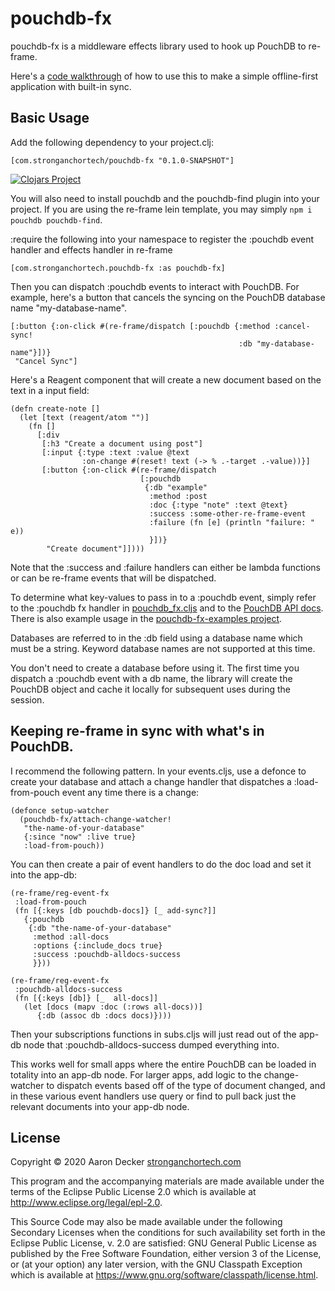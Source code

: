# pouchdb-fx

pouchdb-fx is a middleware effects library used to hook up PouchDB to re-frame.

Here's a [code walkthrough](https://youtu.be/Zw9LXApdyXg) of how to use this to make
a simple offline-first application with built-in sync.

## Basic Usage

Add the following dependency to your project.clj:
```
[com.stronganchortech/pouchdb-fx "0.1.0-SNAPSHOT"]
```
[![Clojars Project](https://img.shields.io/clojars/v/com.stronganchortech/pouchdb-fx.svg)](https://clojars.org/com.stronganchortech/pouchdb-fx)

You will also need to install pouchdb and the pouchdb-find plugin into your project.
If you are using the re-frame lein template, you may simply `npm i pouchdb pouchdb-find`.

:require the following into your namespace to register the :pouchdb event handler
and effects handler in re-frame
```
[com.stronganchortech.pouchdb-fx :as pouchdb-fx]
```

Then you can dispatch :pouchdb events to interact with PouchDB.
For example, here's a button that cancels the syncing on the PouchDB database name "my-database-name".
```
[:button {:on-click #(re-frame/dispatch [:pouchdb {:method :cancel-sync!
                                                   :db "my-database-name"}])}
 "Cancel Sync"]
```

Here's a Reagent component that will create a new document based on the text in a input field:
```
(defn create-note []
  (let [text (reagent/atom "")]
    (fn []
      [:div
       [:h3 "Create a document using post"]
       [:input {:type :text :value @text
                :on-change #(reset! text (-> % .-target .-value))}]
       [:button {:on-click #(re-frame/dispatch
                             [:pouchdb
                              {:db "example"
                               :method :post
                               :doc {:type "note" :text @text}
                               :success :some-other-re-frame-event
                               :failure (fn [e] (println "failure: " e))
                               }])}
        "Create document"]])))
```
Note that the :success and :failure handlers can either be lambda functions
or can be re-frame events that will be dispatched.

To determine what key-values to pass in to a :pouchdb event,
simply refer to the :pouchdb fx handler in [pouchdb_fx.cljs](https://github.com/deckeraa/pouchdb-fx/blob/master/src/com/stronganchortech/pouchdb_fx.cljs) and to the [PouchDB API docs](https://pouchdb.com/api.html).
There is also example usage in the [pouchdb-fx-examples project](https://github.com/deckeraa/pouchdb-fx-examples).

Databases are referred to in the :db field using a database name which must be a string.
Keyword database names are not supported at this time.

You don't need to create a database before using it. The first time you dispatch a :pouchdb event
with a db name, the library will create the PouchDB object and cache it locally for subsequent uses during the session.

## Keeping re-frame in sync with what's in PouchDB.
I recommend the following pattern.
In your events.cljs, use a defonce to create your database and attach a change handler that
dispatches a :load-from-pouch event any time there is a change:
```
(defonce setup-watcher
  (pouchdb-fx/attach-change-watcher!
   "the-name-of-your-database"
   {:since "now" :live true}
   :load-from-pouch))
```

You can then create a pair of event handlers to do the doc load and set it into the app-db:
```
(re-frame/reg-event-fx
 :load-from-pouch
 (fn [{:keys [db pouchdb-docs]} [_ add-sync?]]
   {:pouchdb
    {:db "the-name-of-your-database"
     :method :all-docs
     :options {:include_docs true}
     :success :pouchdb-alldocs-success
     }}))

(re-frame/reg-event-fx
 :pouchdb-alldocs-success
 (fn [{:keys [db]} [_  all-docs]]
   (let [docs (mapv :doc (:rows all-docs))]
      {:db (assoc db :docs docs)})))
```

Then your subscriptions functions in subs.cljs will just read out of the app-db node that
:pouchdb-alldocs-success dumped everything into.

This works well for small apps where the entire PouchDB can be loaded in totality into an app-db node.
For larger apps, add logic to the change-watcher to dispatch events based off of the type of document
changed, and in these various event handlers use query or find to pull back just the relevant documents into your app-db node.


## License

Copyright © 2020 Aaron Decker [stronganchortech.com](https://stronganchortech.com)

This program and the accompanying materials are made available under the
terms of the Eclipse Public License 2.0 which is available at
http://www.eclipse.org/legal/epl-2.0.

This Source Code may also be made available under the following Secondary
Licenses when the conditions for such availability set forth in the Eclipse
Public License, v. 2.0 are satisfied: GNU General Public License as published by
the Free Software Foundation, either version 3 of the License, or (at your
option) any later version, with the GNU Classpath Exception which is available
at https://www.gnu.org/software/classpath/license.html.
